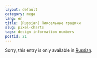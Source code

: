```yaml
---
layout: default
category: mega
lang: en
title: (Russian) Пиксельные графики
slug: pixel-charts
tags: design information numbers 
postid: 21
---
```

<p>Sorry, this entry is only available in <a href="/mega/export/getposts.php">Russian</a>.</p>